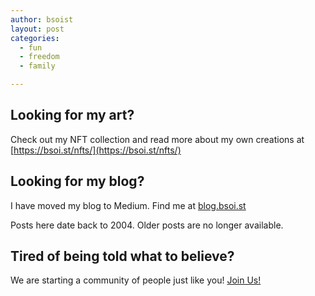 ```yaml
---
author: bsoist
layout: post
categories:
  - fun
  - freedom
  - family

---
```

## Looking for my art?
Check out my NFT collection and read more about my own creations at [https://bsoi.st/nfts/](https://bsoi.st/nfts/)

## Looking for my blog?
I have moved my blog to Medium. Find me at <a target="_blank" href="https://blog.bsoi.st/">blog.bsoi.st</a>

Posts here date back to 2004. Older posts are no longer available.  

## Tired of being told what to believe?
We are starting a community of people just like you! <a target="_blank" href="http://dontjustbelieve.com/">Join Us!</a>
